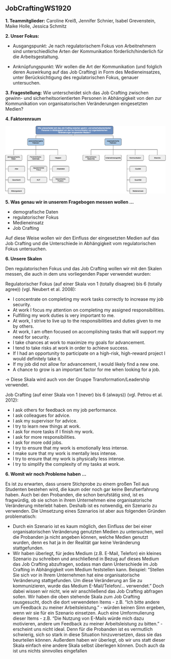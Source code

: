 
## JobCraftingWS1920



**1. Teammitglieder:** Caroline Kreiß, Jennifer Schnier, Isabel Grevenstein, Maike Holle, Jessica Schmitz

**2. Unser Fokus:** 

* Ausgangspunkt: Je nach regulatorischem Fokus von Arbeitnehmern sind unterschiedliche Arten der Kommunikation förderlich/hinderlich für die Arbeitsgestaltung.

* Anknüpfungspunkt: Wir wollen die Art der Kommunikation (und folglich deren Auswirkung auf das Job Crafting) in Form des Medieneinsatzes, unter Berücksichtigung des regulatorischen Fokus, genauer untersuchen.

**3. Fragestellung:** Wie unterscheidet sich das Job Crafting zwischen gewinn- und sicherheitsorientierten Personen in Abhängigkeit von den zur Kommunikation von organisatorischen Veränderungen eingesetzten Medien?

**4. Faktorenraum**

![Faktorenraum](https://raw.githubusercontent.com/JessicaS2512/JobCraftingWS1920/master/images/Faktorenraum%20Job%20Crafting.png)

**5. Was genau wir in unserem Fragebogen messen wollen ...**

* demografische Daten
* regulatorischer Fokus
* Medieneinsatz
* Job Crafting

Auf diese Weise wollen wir den Einfluss der eingesetzten Medien auf das Job Crafting und die Unterschiede in Abhängigkeit vom regulatorischen Fokus untersuchen.

**6. Unsere Skalen**

Den regulatorischen Fokus und das Job Crafting wollen wir mit den Skalen messen, die auch in dem uns vorliegenden Paper verwendet wurden:

Regulatorischer Fokus (auf einer Skala von 1 (totally disagree) bis 6 (totally agree)) (vgl. Neubert et al. 2008):

* I concentrate on completing my work tasks correctly to increase my job security.
* At work I focus my attention on completing my assigned responsibilities.
* Fulfilling my work duties is very important to me.
* At work, I strive to live up to the responsibilities and duties given to me by others.
* At work, I am often focused on accomplishing tasks that will support my need for security.
* I take chances at work to maximize my goals for advancement.
* I tend to take risks at work in order to achieve success.
* If I had an opportunity to participate on a high-risk, high-reward project I would definitely take it.
* If my job did not allow for advancement, I would likely find a new one.
* A chance to grow is an important factor for me when looking for a job.

-> Diese Skala wird auch von der Gruppe Transformation/Leadership verwendet.

Job Crafting (auf einer Skala von 1 (never) bis 6 (always)) (vgl. Petrou et al. 2012):

* I ask others for feedback on my job performance.
* I ask colleagues for advice.
* I ask my supervisor for advice.
* I try to learn new things at work.
* I ask for more tasks if I finish my work.
* I ask for more responsibilities.
* I ask for more odd jobs.
* I try to ensure that my work is emotionally less intense.
* I make sure that my work is mentally less intense.
* I try to ensure that my work is physically less intense.
* I try to simplify the complexity of my tasks at work.

**6. Womit wir noch Probleme haben ...**

Es ist zu erwarten, dass unsere Stichprobe zu einem großen Teil aus Studenten bestehen wird, die kaum oder noch gar keine Berufserfahrung haben. Auch bei den Probanden, die schon berufstätig sind, ist es fragwürdig, ob sie schon in ihrem Unternehmen eine organisatorische Veränderung miterlebt haben. Deshalb ist es notwendig, ein Szenario zu verwenden. Die Umsetzung eines Szenarios ist aber aus folgenden Gründen problematisch:

* Durch ein Szenario ist es kaum möglich, den Einfluss der bei einer organisatorischen Veränderung genutzten Medien zu untersuchen, weil die Probanden ja nicht angeben können, welche Medien genutzt wurden, denn es hat ja in der Realität  gar keine Veränderung stattgefunden.
* Wir haben überlegt, für jedes Medium (z.B. E-Mail, Telefon) ein kleines Szenario zu schreiben und anschließend in Bezug auf dieses Medium das Job Crafting abzufragen, sodass man dann Unterschiede im Job Crafting in Abhängigkeit vom Medium feststellen kann. Beispiel: “Stellen Sie sich vor in Ihrem Unternehmen hat eine organisatorische Veränderung stattgefunden. Um diese Veränderung an Sie zu kommunizieren, wurde das Medium E-Mail/Telefon/… verwendet.” Doch dabei wissen wir nicht, wie wir anschließend das Job Crafting abfragen sollen. Wir haben die oben stehende Skala zum Job Crafting rausgesucht, doch die dort verwendeten Items - z.B. “Ich bitte andere um Feedback zu meiner Arbeitsleistung.” - würden keinen Sinn ergeben, wenn wir sie für ein Szenario einsetzen. Auch eine Umformulierung dieser Items - z.B. “Die Nutzung von E-Mails würde mich dazu motivieren, andere um Feedback zu meiner Arbeitsleistung zu bitten.” - erscheint uns nicht ideal. Denn für die Probanden ist es vermutlich schwierig, sich so stark in diese Situation hinzuversetzen, dass sie das beurteilen können. Außerdem haben wir überlegt, ob wir uns statt dieser Skala einfach eine andere Skala selbst überlegen können. Doch auch da ist uns nichts sinnvolles eingefallen